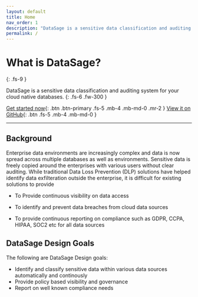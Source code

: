 ```yaml
---
layout: default
title: Home
nav_order: 1
description: "DataSage is a sensitive data classification and auditing system"
permalink: /
---
```


# What is DataSage?
{: .fs-9 }

DataSage is a sensitive data classification and auditing system for your cloud native databases. 
{: .fs-6 .fw-300 }

[Get started now](#getting-started){: .btn .btn-primary .fs-5 .mb-4 .mb-md-0 .mr-2 } [View it on GitHub](https://github.com/datasage-io){: .btn .fs-5 .mb-4 .mb-md-0 }

---

## Background

Enterprise data environments are increasingly complex and data is now spread across multiple databases as well as environments. Sensitive data is freely copied around the enterprises with various users without clear auditing.
While traditional Data Loss Prevention (DLP) solutions have helped identify data exfilteration outside the enterprise, it is difficult for existing solutions to provide 

- To Provide continuous visibility on data access

- To identify and prevent data breaches from cloud data sources

- To provide continuous reporting on compliance such as GDPR, CCPA, HIPAA, SOC2 etc for all data sources




## DataSage Design Goals

The following are DataSage Design goals:

- Identify and classify sensitive data within various data sources automatically and continously
- Provide policy based visibility and governance
- Report on well known compliance needs

